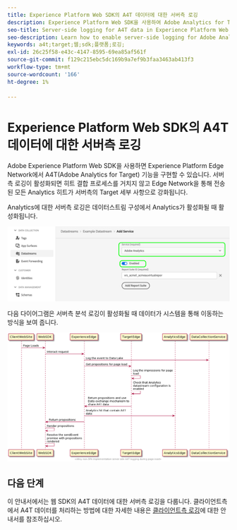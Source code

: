```yaml
---
title: Experience Platform Web SDK의 A4T 데이터에 대한 서버측 로깅
description: Experience Platform Web SDK을 사용하여 Adobe Analytics for Target(A4T)에 대한 서버측 로깅을 활성화하는 방법을 알아봅니다.
seo-title: Server-side logging for A4T data in Experience Platform Web SDK
seo-description: Learn how to enable server-side logging for Adobe Analytics for Target (A4T) using the Experience Platform Web SDK.
keywords: a4t;target;웹;sdk;플랫폼;로깅;
exl-id: 26c25f58-e43c-4147-8595-69ea85af561f
source-git-commit: f129c215ebc5dc169b9a7ef9b3faa3463ab413f3
workflow-type: tm+mt
source-wordcount: '166'
ht-degree: 1%

---
```


# Experience Platform Web SDK의 A4T 데이터에 대한 서버측 로깅

Adobe Experience Platform Web SDK을 사용하면 Experience Platform Edge Network에서 A4T(Adobe Analytics for Target) 기능을 구현할 수 있습니다. 서버측 로깅이 활성화되면 히트 결합 프로세스를 거치지 않고 Edge Network을 통해 전송된 모든 Analytics 히트가 서버측의 Target 세부 사항으로 강화됩니다.

Analytics에 대한 서버측 로깅은 데이터스트림 구성에서 Analytics가 활성화될 때 활성화됩니다.

![Analytics 데이터 스트림 구성 사용](../assets/enable-analytics-datastream.png)

다음 다이어그램은 서버측 분석 로깅이 활성화될 때 데이터가 시스템을 통해 이동하는 방식을 보여 줍니다.

![서버측 로깅 흐름](../assets/analytics-server-side-logging.png)

## 다음 단계

이 안내서에서는 웹 SDK의 A4T 데이터에 대한 서버측 로깅을 다룹니다. 클라이언트측에서 A4T 데이터를 처리하는 방법에 대한 자세한 내용은 [클라이언트측 로깅](./client-side.md)에 대한 안내서를 참조하십시오.
